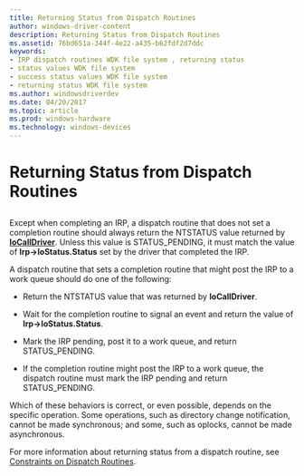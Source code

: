 ```yaml
---
title: Returning Status from Dispatch Routines
author: windows-driver-content
description: Returning Status from Dispatch Routines
ms.assetid: 76bd651a-344f-4e22-a435-b62fdf2d7ddc
keywords:
- IRP dispatch routines WDK file system , returning status
- status values WDK file system
- success status values WDK file system
- returning status WDK file system
ms.author: windowsdriverdev
ms.date: 04/20/2017
ms.topic: article
ms.prod: windows-hardware
ms.technology: windows-devices
---
```


# Returning Status from Dispatch Routines


## <span id="ddk_returning_status_from_dispatch_routines_if"></span><span id="DDK_RETURNING_STATUS_FROM_DISPATCH_ROUTINES_IF"></span>


Except when completing an IRP, a dispatch routine that does not set a completion routine should always return the NTSTATUS value returned by [**IoCallDriver**](https://msdn.microsoft.com/library/windows/hardware/ff548336). Unless this value is STATUS\_PENDING, it must match the value of **Irp-&gt;IoStatus.Status** set by the driver that completed the IRP.

A dispatch routine that sets a completion routine that might post the IRP to a work queue should do one of the following:

-   Return the NTSTATUS value that was returned by **IoCallDriver**.

-   Wait for the completion routine to signal an event and return the value of **Irp-&gt;IoStatus.Status**.

-   Mark the IRP pending, post it to a work queue, and return STATUS\_PENDING.

-   If the completion routine might post the IRP to a work queue, the dispatch routine must mark the IRP pending and return STATUS\_PENDING.

Which of these behaviors is correct, or even possible, depends on the specific operation. Some operations, such as directory change notification, cannot be made synchronous; and some, such as oplocks, cannot be made asynchronous.

For more information about returning status from a dispatch routine, see [Constraints on Dispatch Routines](constraints-on-dispatch-routines.md).

 

 





